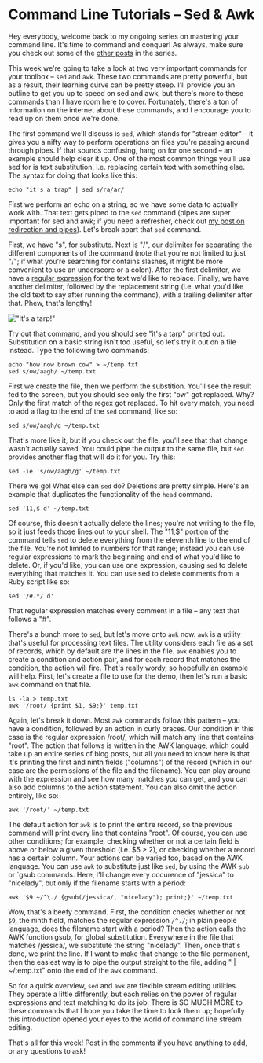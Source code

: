 # Command Line Tutorials – Sed &amp; Awk

Hey everybody, welcome back to my ongoing series on mastering your command line. It's time to  command and conquer! As always, make sure you check out some of the [other posts](http://quickleft.com/blog/command-line-tutorials-tips-tricks) in the series.

This week we're going to take a look at two very important commands for your toolbox – `sed` and `awk`. These two commands are pretty powerful, but as a result, their learning curve can be pretty steep. I'll provide you an outline to get you up to speed on sed and awk, but there's more to these commands than I have room here to cover. Fortunately, there's a ton of information on the internet about these commands, and I encourage you to read up on them once we're done.

The first command we'll discuss is `sed`, which stands for "stream editor" – it gives you a nifty way to perform operations on files you're passing around through pipes. If that sounds confusing, hang on for one second – an example should help clear it up. One of the most common things you'll use sed for is text substitution, i.e. replacing certain text with something else. The syntax for doing that looks like this:

```
echo "it's a trap" | sed s/ra/ar/
```

First we perform an echo on a string, so we have some data to actually work with. That text gets piped to the `sed` command (pipes are super important for sed and awk; if you need a refresher, check out [my post on redirection and pipes]("http://quickleft.com/blog/command-line-tutorials-redirection-pipes")). Let's break apart that `sed` command.

First, we have "s", for substitute. Next is "/", our delimiter for separating the different components of the command (note that you're not limited to just "/"; if what you're searching for contains slashes, it might be more convenient to use an underscore or a colon). After the first delimiter, we have a [regular expression]("http://en.wikipedia.org/wiki/Regular_expression") for the text we'd like to replace. Finally, we have another delimiter, followed by the replacement string (i.e. what you'd like the old text to say after running the command), with a trailing delimiter after that. Phew, that's lengthy!

!["It's a tarp!"](/wp-content/uploads/main_15b812a1-526e-45fb-b7fc-d5972d1c8492.jpeg)

Try out that command, and you should see "it's a tarp" printed out. Substitution on a basic string isn't too useful, so let's try it out on a file instead. Type the following two commands:

```
echo "how now brown cow" > ~/temp.txt
sed s/ow/aagh/ ~/temp.txt
```


First we create the file, then we perform the substition. You'll see the result fed to the screen, but you should see only the first "ow" got replaced. Why? Only the first match of the regex got replaced. To hit every match, you need to add a flag to the end of the `sed` command, like so:

```
sed s/ow/aagh/g ~/temp.txt
```

That's more like it, but if you check out the file, you'll see that that change wasn't actually saved. You could pipe the output to the same file, but `sed` provides another flag that will do it for you. Try this:

```
sed -ie 's/ow/aagh/g' ~/temp.txt
```

There we go! What else can `sed` do? Deletions are pretty simple. Here's an example that duplicates the functionality of the `head` command.

```
sed '11,$ d' ~/temp.txt
```

Of course, this doesn't actually delete the lines; you're not writing to the file, so it just feeds those lines out to your shell. The "11,$" portion of the command tells `sed` to delete everything from the eleventh line to the end of the file. You're not limited to numbers for that range; instead you can use regular expressions to mark the beginning and end of what you'd like to delete. Or, if you'd like, you can use one expression, causing `sed` to delete everything that matches it. You can use sed to delete comments from a Ruby script like so:

```
sed '/#.*/ d'
```

That regular expression matches every comment in a file – any text that follows a "#".

There's a bunch more to `sed`, but let's move onto `awk` now. `awk` is a utility that's useful for processing text files. The utility considers each file as a set of records, which by default are the lines in the file. `awk` enables you to create a condition and action pair, and for each record that matches the condition, the action will fire. That's really wordy, so hopefully an example will help. First, let's create a file to use for the demo, then let's run a basic `awk` command on that file.

```
ls -la > temp.txt
awk '/root/ {print $1, $9;}' temp.txt
```

Again, let's break it down. Most `awk` commands follow this pattern – you have a condition, followed by an action in curly braces. Our condition in this case is the regular expression /root/, which will match any line that contains "root". The action that follows is written in the AWK language, which could take up an entire series of blog posts, but all you need to know here is that it's printing the first and ninth fields ("columns") of the record (which in our case are the permissions of the file and the filename). You can play around with the expression and see how many matches you can get, and you can also add columns to the action statement. You can also omit the action entirely, like so:

```
awk '/root/' ~/temp.txt
```

The default action for `awk` is to print the entire record, so the previous command will print every line that contains "root". Of course, you can use other conditions; for example, checking whether or not a certain field is above or below a given threshold (i.e. $5 &gt; 2), or checking whether a record has a certain column. Your actions can be varied too, based on the AWK language. You can use `awk` to substitute just like `sed`, by using the AWK `sub` or `gsub commands. Here, I'll change every occurence of "jessica" to "nicelady", but only if the filename starts with a period:

```
awk '$9 ~/^\./ {gsub(/jessica/, "nicelady"); print;}' ~/temp.txt
```

Wow, that's a beefy command. First, the condition checks whether or not `$9`, the ninth field, matches the regular expression `/^./`; in plain people language, does the filename start with a period? Then the action calls the AWK function gsub, for global substitution. Everywhere in the file that matches /jessica/, we substitute the string "nicelady". Then, once that's done, we print the line. If I want to make that change to the file permanent, then the easiest way is to pipe the output straight to the file, adding " | ~/temp.txt" onto the end of the `awk` command.

So for a quick overview, `sed` and `awk` are flexible stream editing utilities. They operate a little differently, but each relies on the power of regular expressions and text matching to do its job. There is SO MUCH MORE to these commands that I hope you take the time to look them up; hopefully this introduction opened your eyes to the world of command line stream editing.

That's all for this week! Post in the comments if you have anything to add, or any questions to ask!
